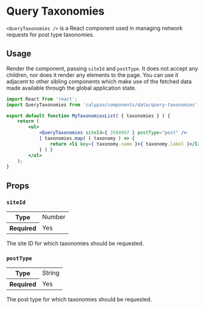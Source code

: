 # Query Taxonomies

`<QueryTaxonomies />` is a React component used in managing network requests for post type taxonomies.

## Usage

Render the component, passing `siteId` and `postType`. It does not accept any children, nor does it render any elements to the page. You can use it adjacent to other sibling components which make use of the fetched data made available through the global application state.

```jsx
import React from 'react';
import QueryTaxonomies from 'calypso/components/data/query-taxonomies';

export default function MyTaxonomiesList( { taxonomies } ) {
	return (
		<ul>
			<QueryTaxonomies siteId={ 3584907 } postType="post" />
			{ taxonomies.map( ( taxonomy ) => {
				return <li key={ taxonomy.name }>{ taxonomy.label }</li>;
			} ) }
		</ul>
	);
}
```

## Props

### `siteId`

<table>
	<tr><th>Type</th><td>Number</td></tr>
	<tr><th>Required</th><td>Yes</td></tr>
</table>

The site ID for which taxonomies should be requested.

### `postType`

<table>
	<tr><th>Type</th><td>String</td></tr>
	<tr><th>Required</th><td>Yes</td></tr>
</table>

The post type for which taxonomies should be requested.

